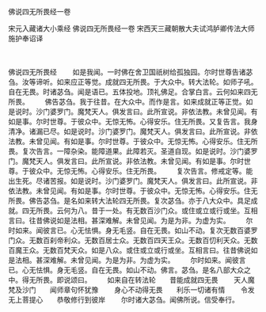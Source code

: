 佛说四无所畏经一卷


宋元入藏诸大小乘经
佛说四无所畏经一卷
宋西天三藏朝散大夫试鸿胪卿传法大师施护奉诏译


　　

佛说四无所畏经
　　如是我闻。一时佛在舍卫国祇树给孤独园。尔时世尊告诸苾刍。汝等谛听。如来应正等觉。成就四无所畏。于大众中。转大法轮。如师子吼。自在无畏。时诸苾刍。闻是语已。五体投地。顶礼佛足。合掌白言。云何如来四无所畏。
　　佛告苾刍。我于往昔。在大众中。而作是言。如来成就正等正觉。如是说时。沙门婆罗门。魔梵天人。俱发言曰。此所宣说。非依法教。未曾见闻。有如是事。尔时世尊。于彼众中。无惊无怖。心得安乐。住无所畏。又复告言。我身清净。诸漏已尽。如是说时。沙门婆罗门。魔梵天人。俱发言曰。此所宣说。非依法教。未曾见闻。有如是事。尔时世尊。于彼众中。无惊无怖。心得安乐。住无所畏。复次告言。一障杂染。能障道果。此障若灭。圣道自现。如是说时。沙门婆罗门。魔梵天人。俱发言曰。此所宣说。非依法教。未曾见闻。有如是事。尔时世尊。于彼众中。无惊无怖。心得安乐。住无所畏。
　　复次告言。修戒定等。能出生死。尽诸苦报。如是说时。沙门婆罗门。魔梵天人。俱发言曰。此所宣说。非依法教。未曾见闻。有如是事。尔时世尊。于彼众中。无惊无怖。心得安乐。住无所畏。佛告苾刍。是名如来转大法轮四无所畏。复次苾刍。亦于八大众中。具足成就。四无所畏。云何为八。昔于一处。有无数百沙门众。或住或立或行或坐。互相言曰。往昔佛说如是法相。甚深难解。未曾见闻。为是为非。为虚为实。
　　尔时如来。闻彼言已。心无怯惧。身无毛竖。自在无畏。如山不动。复次无数百婆罗门众。无数百刹帝利众。无数百居士众。无数百四天王众。无数百忉利天众。无数百魔王众。无数百梵天众。如是八众。或住或立或行或坐。互相言曰。往昔佛说如是法相。甚深难解。未曾见闻。为是为非。为虚为实。
　　尔时如来。闻彼言已。心无怯惧。身无毛竖。自在无畏。如山不动。佛言。苾刍。是名八部大众之中。得无所畏。即说颂曰。
　　如来自在转法轮　　昔能成就四无畏
　　天人魔梵及沙门　　闻师章句怀犹豫
　　身心不动得无畏　　利乐一切诸有情
　　令发无上菩提心　　恭敬修行到彼岸
　　尔时诸大苾刍。闻佛所说。信受奉行。

